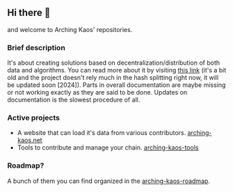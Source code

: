 ## Hi there 👋

and welcome to Arching Kaos' repositories.

### Brief description

It's about creating solutions based on decentralization/distribution of both data and algorithms. You can read more about it by visiting [this link](https://github.com/arching-kaos/arching-kaos-infochain/blob/master/docs/Whitepaper) (it's a bit old and the project doesn't rely much in the hash splitting right now, it will be updated soon [2024]). Parts in overall documentation are maybe missing or not working exactly as they are said to be done. Updates on documentation is the slowest procedure of all.

### Active projects

- A website that can load it's data from various contributors. [arching-kaos.net](https://arching-kaos.net)
- Tools to contribute and manage your chain. [arching-kaos-tools](https://github.com/arching-kaos/arching-kaos-tools)

### Roadmap?

A bunch of them you can find organized in the [arching-kaos-roadmap](https://github.com/arching-kaos/arching-kaos-roadmap).

<!--

**Here are some ideas to get you started:**

🙋‍♀️ A short introduction - what is your organization all about?
🌈 Contribution guidelines - how can the community get involved?
👩‍💻 Useful resources - where can the community find your docs? Is there anything else the community should know?
🍿 Fun facts - what does your team eat for breakfast?
🧙 Remember, you can do mighty things with the power of [Markdown](https://docs.github.com/github/writing-on-github/getting-started-with-writing-and-formatting-on-github/basic-writing-and-formatting-syntax)
-->
